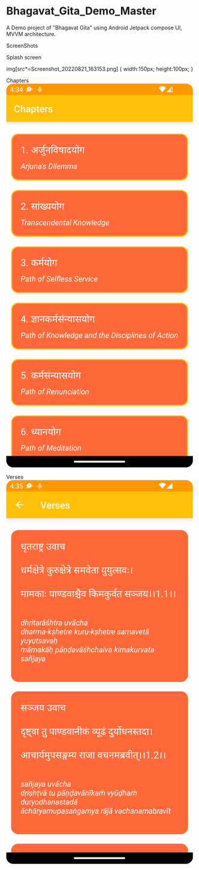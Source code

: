 # Bhagavat_Gita_Demo_Master
A Demo project of "Bhagavat Gita" using Android Jetpack compose UI, MVVM architecture.

ScreenShots

Splash screen

img[src*=Screenshot_20220821_163153.png] {
width:150px;
height:100px;
}

Chapters
![img.png](Screenshot_20220821_163424.png)

Verses
![img.png](Screenshot_20220821_163522.png)
